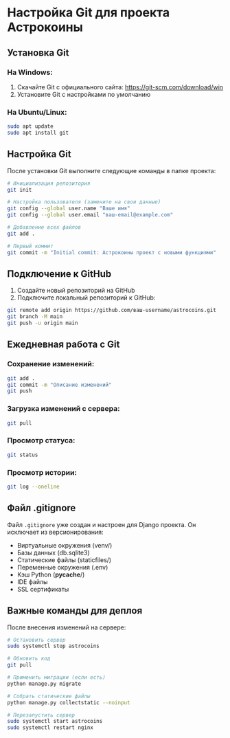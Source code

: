 # Настройка Git для проекта Астрокоины

## Установка Git

### На Windows:
1. Скачайте Git с официального сайта: https://git-scm.com/download/win
2. Установите Git с настройками по умолчанию

### На Ubuntu/Linux:
```bash
sudo apt update
sudo apt install git
```

## Настройка Git

После установки Git выполните следующие команды в папке проекта:

```bash
# Инициализация репозитория
git init

# Настройка пользователя (замените на свои данные)
git config --global user.name "Ваше имя"
git config --global user.email "ваш-email@example.com"

# Добавление всех файлов
git add .

# Первый коммит
git commit -m "Initial commit: Астрокоины проект с новыми функциями"
```

## Подключение к GitHub

1. Создайте новый репозиторий на GitHub
2. Подключите локальный репозиторий к GitHub:

```bash
git remote add origin https://github.com/ваш-username/astrocoins.git
git branch -M main
git push -u origin main
```

## Ежедневная работа с Git

### Сохранение изменений:
```bash
git add .
git commit -m "Описание изменений"
git push
```

### Загрузка изменений с сервера:
```bash
git pull
```

### Просмотр статуса:
```bash
git status
```

### Просмотр истории:
```bash
git log --oneline
```

## Файл .gitignore

Файл `.gitignore` уже создан и настроен для Django проекта. Он исключает из версионирования:
- Виртуальные окружения (venv/)
- Базы данных (db.sqlite3)
- Статические файлы (staticfiles/)
- Переменные окружения (.env)
- Кэш Python (__pycache__/)
- IDE файлы
- SSL сертификаты

## Важные команды для деплоя

После внесения изменений на сервере:
```bash
# Остановить сервер
sudo systemctl stop astrocoins

# Обновить код
git pull

# Применить миграции (если есть)
python manage.py migrate

# Собрать статические файлы
python manage.py collectstatic --noinput

# Перезапустить сервер
sudo systemctl start astrocoins
sudo systemctl restart nginx
```
